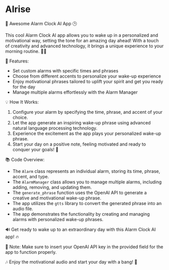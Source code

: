 # AIrise

🚀 Awesome Alarm Clock AI App 🕒

This cool Alarm Clock AI app allows you to wake up in a personalized and motivational way, setting the tone for an amazing day ahead! With a touch of creativity and advanced technology, it brings a unique experience to your morning routine. 🌅⏰

🎯 Features:
- Set custom alarms with specific times and phrases
- Choose from different accents to personalize your wake-up experience
- Enjoy motivational phrases tailored to uplift your spirit and get you ready for the day
- Manage multiple alarms effortlessly with the Alarm Manager

💡 How It Works:
1. Configure your alarm by specifying the time, phrase, and accent of your choice.
2. Let the app generate an inspiring wake-up phrase using advanced natural language processing technology.
3. Experience the excitement as the app plays your personalized wake-up phrase.
4. Start your day on a positive note, feeling motivated and ready to conquer your goals! 💪

📚 Code Overview:
- The `Alarm` class represents an individual alarm, storing its time, phrase, accent, and type.
- The `AlarmManager` class allows you to manage multiple alarms, including adding, removing, and updating them.
- The `generate_phrase` function uses the OpenAI API to generate a creative and motivational wake-up phrase.
- The app utilizes the `gtts` library to convert the generated phrase into an audio file.
- The app demonstrates the functionality by creating and managing alarms with personalized wake-up phrases.

🔊 Get ready to wake up to an extraordinary day with this Alarm Clock AI app! 🔥

📝 Note: Make sure to insert your OpenAI API key in the provided field for the app to function properly.

🎶 Enjoy the motivational audio and start your day with a bang! 🌟

